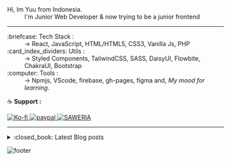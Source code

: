 <dl>
  <dt>Hi, Im Yuu from Indonesia.</dt>
  <dd>I'm Junior Web Developer & now trying to be a junior frontend</dd>
</dl>

---

<dl>
  <dt>:briefcase: Tech Stack :</dt>
  <dd>-> React, JavaScript, HTML/HTML5, CSS3, Vanilla Js, PHP</dd>

  <dt>:card_index_dividers: Utils :</dt>
  <dd>-> Styled Components, TailwindCSS, SASS, DaisyUI, Flowbite, ChakraUI, Bootstrap</dd>
  
  <dt>:computer: Tools :</dt>
  <dd>-> Npmjs, VScode, firebase, gh-pages, figma and, <em>My mood for learning</em>.</dd>
</dl>


:coffee: **Support :**

<a href="https://ko-fi.com/idyuu">
  <img src="https://img.shields.io/badge/Ko--fi-F16061?style=for-the-badge&logo=ko-fi&logoColor=white" alt="Ko-fi"/>
</a>

<a href="https://www.paypal.com/paypalme/arleth98">
  <img src="https://img.shields.io/badge/PayPal-00457C?style=for-the-badge&logo=paypal&logoColor=white" alt="paypal"/>
</a>

<a href="https://saweria.co/yuu98">
  <img src="https://img.shields.io/badge/-SAWERIA-faae2b?style=for-the-badge" alt="SAWERIA"/>
</a>


---

<details>
<summary>:closed_book: Latest Blog posts</summary>

<!-- BLOG-POST-LIST:START -->
- [Membuat Recent News Ticker dengan Label](https://arlethdesign.blogspot.com/2023/10/membuat-recent-news-ticker-dengan-label.html)
- [Membuat Read Mode &lpar;Screen shader&rpar;](https://arlethdesign.blogspot.com/2020/06/membuat-read-mode-screen-shader.html)
- [Audit pesan yang ada di inspect element pada console](https://arlethdesign.blogspot.com/2023/07/web-console-log-issue.html)
- [Ongoing List Anime Auto Index [Responsive Update]](https://arlethdesign.blogspot.com/2017/10/ongoing-list-anime-auto-index.html)
- [Anime Info &amp; download box](https://arlethdesign.blogspot.com/2020/06/anime-info-download-box.html)
<!-- BLOG-POST-LIST:END -->
  
</details>



![footer](https://capsule-render.vercel.app/api?type=waving&color=auto&height=150&section=footer&text=Id-Yuu&fontSize=20&fontAlignY=60&fontAlign=90)
